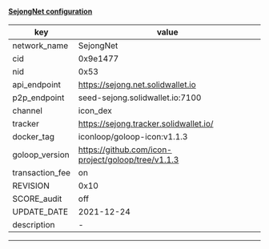 #### [SejongNet configuration](https://networkinfo.solidwallet.io/node_info/SejongNet/default_configure.yml)
|key|value|
|---|---|
|network_name|SejongNet|
|cid|0x9e1477|
|nid|0x53|
|api_endpoint|https://sejong.net.solidwallet.io|
|p2p_endpoint|seed-sejong.solidwallet.io:7100|
|channel|icon_dex|
|tracker|https://sejong.tracker.solidwallet.io/|
|docker_tag|iconloop/goloop-icon:v1.1.3|
|goloop_version|https://github.com/icon-project/goloop/tree/v1.1.3|
|transaction_fee|on|
|REVISION|0x10|
|SCORE_audit|off|
|UPDATE_DATE|2021-12-24|
|description|-|
---
